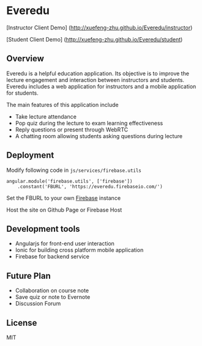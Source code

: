 # Everedu
[Instructor Client Demo] (http://xuefeng-zhu.github.io/Everedu/instructor)

[Student Client Demo] (http://xuefeng-zhu.github.io/Everedu/student)


## Overview 
Everedu is a helpful education application. Its objective is to improve the lecture engagement and interaction between instructors and students. Everedu includes a web application for instructors and a mobile application for students. 

The main features of this application include

+ Take lecture attendance
+ Pop quiz during the lecture to exam learning effectiveness
+ Reply questions or present through WebRTC
+ A chatting room allowing students asking questions during lecture

## Deployment
Modify following code in `js/services/firebase.utils`

```
angular.module('firebase.utils', ['firebase'])
    .constant('FBURL', 'https://everedu.firebaseio.com/')
```
Set the FBURL to your own [Firebase](https://www.firebase.com/) instance

Host the site on Github Page or Firebase Host

## Development tools
+ Angularjs for front-end user interaction 
+ Ionic for building cross platform mobile application
+ Firebase for backend service 
	
## Future Plan
+ Collaboration on course note
+ Save quiz or note to Evernote
+ Discussion Forum

## License
MIT
